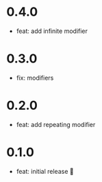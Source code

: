 # 0.4.0

- feat: add infinite modifier

# 0.3.0

- fix: modifiers

# 0.2.0

- feat: add repeating modifier

# 0.1.0

- feat: initial release 🎉

